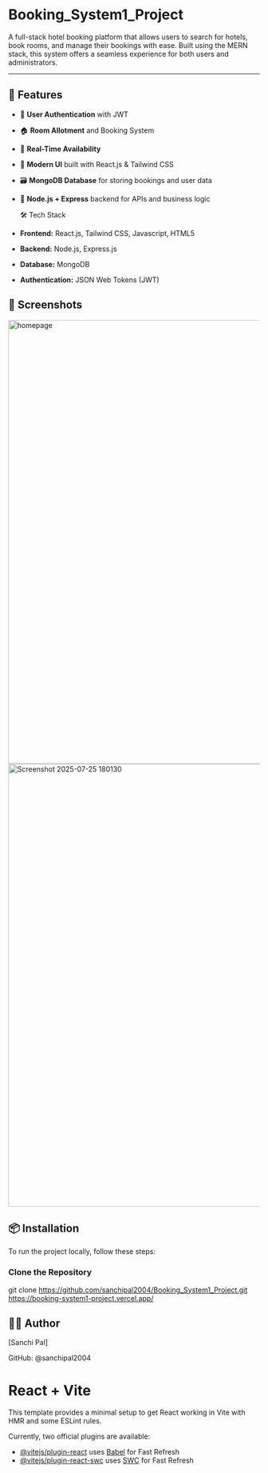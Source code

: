 # Booking_System1_Project
A full-stack hotel booking platform that allows users to search for hotels, book rooms, and manage their bookings with ease. Built using the MERN stack, this system offers a seamless experience for both users and administrators.

---

## 🚀 Features

- 🔐 **User Authentication** with JWT
- 🏠 **Room Allotment** and Booking System
- 🧾 **Real-Time Availability**
- 🎨 **Modern UI** built with React.js & Tailwind CSS
- 🗃️ **MongoDB Database** for storing bookings and user data
- 🧩 **Node.js + Express** backend for APIs and business logic


  🛠 Tech Stack

- **Frontend:** React.js, Tailwind CSS, Javascript, HTML5
- **Backend:** Node.js, Express.js
- **Database:** MongoDB
- **Authentication:** JSON Web Tokens (JWT)

## 📸 Screenshots
<img width="1685" height="888" alt="homepage" src="https://github.com/user-attachments/assets/2e33dc1c-5a1c-42bb-a0eb-f10487f211d7" />
 <img width="1802" height="886" alt="Screenshot 2025-07-25 180130" src="https://github.com/user-attachments/assets/05f130e9-ef31-404d-8d4f-ed70965ae4f0" />
 
## 📦 Installation

To run the project
locally, follow these steps:


###  Clone the Repository

git clone https://github.com/sanchipal2004/Booking_System1_Project.git
https://booking-system1-project.vercel.app/

## 👨‍💻 Author


[Sanchi Pal]

GitHub: @sanchipal2004

# React + Vite

This template provides a minimal setup to get React working in Vite with HMR and some ESLint rules.

Currently, two official plugins are available:

- [@vitejs/plugin-react](https://github.com/vitejs/vite-plugin-react/blob/main/packages/plugin-react/README.md) uses [Babel](https://babeljs.io/) for Fast Refresh
- [@vitejs/plugin-react-swc](https://github.com/vitejs/vite-plugin-react-swc) uses [SWC](https://swc.rs/) for Fast Refresh

